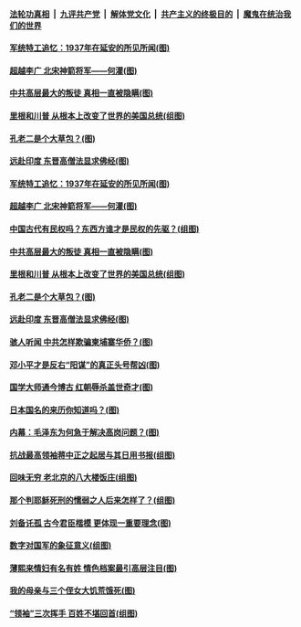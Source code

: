 

####  [法轮功真相](../../../../basic/blob/master/README.md?t=03221231) &nbsp;|&nbsp; [九评共产党](../../../../9ping.md/blob/master/README.md?t=03221231) &nbsp;|&nbsp; [解体党文化](../../../../jtdwh.md/blob/master/README.md?t=03221231)  &nbsp;|&nbsp; [共产主义的终极目的](../../../../gczydzjmd.md/blob/master/README.md?t=03221231) &nbsp;|&nbsp; [魔鬼在统治我们的世界](../../../../mgztzwmdsj.md/blob/master/README.md?t=03221231) 

#### [军统特工追忆：1937年在延安的所见所闻(图)](../pages/p6/965872.md?t=03221231) 

#### [超越李广 北宋神箭将军——何灌(图)](../pages/p6/966083.md?t=03221231) 

#### [中共高层最大的叛徒 真相一直被隐瞒(图)](../pages/p6/965252.md?t=03221231) 

#### [里根和川普 从根本上改变了世界的美国总统(组图)](../pages/p6/965808.md?t=03221231) 

#### [孔老二是个大草包？(图)](../pages/p6/965562.md?t=03221231) 

#### [远赴印度 东晋高僧法显求佛经(图)](../pages/p6/965866.md?t=03221231) 

#### [军统特工追忆：1937年在延安的所见所闻(图)](../pages/p6/965872.md?t=03221231) 

#### [超越李广 北宋神箭将军——何灌(图)](../pages/p6/966083.md?t=03221231) 

#### [中国古代有民权吗？东西方谁才是民权的先驱？(组图)](../pages/p6/966196.md?t=03221231) 

#### [中共高层最大的叛徒 真相一直被隐瞒(图)](../pages/p6/965252.md?t=03221231) 

#### [里根和川普 从根本上改变了世界的美国总统(组图)](../pages/p6/965808.md?t=03221231) 

#### [孔老二是个大草包？(图)](../pages/p6/965562.md?t=03221231) 

#### [远赴印度 东晋高僧法显求佛经(图)](../pages/p6/965866.md?t=03221231) 

#### [骇人听闻 中共怎样欺骗柬埔寨华侨？(图)](../pages/p6/965124.md?t=03221231) 

#### [邓小平才是反右“阳谋”的真正头号帮凶(图)](../pages/p6/965632.md?t=03221231) 

#### [国学大师通今博古 红朝辱杀盖世奇才(图)](../pages/p6/964105.md?t=03221231) 

#### [日本国名的来历你知道吗？(图)](../pages/p6/966087.md?t=03221231) 

#### [内幕：毛泽东为何急于解决高岗问题？(图)](../pages/p6/965355.md?t=03221231) 

#### [抗战最高领袖蒋中正之起居与其日用书报(组图)](../pages/p6/965463.md?t=03221231) 

#### [回味无穷 老北京的八大楼饭庄(组图)](../pages/p6/966003.md?t=03221231) 

#### [那个判耶稣死刑的懦弱之人后来怎样了？(组图)](../pages/p6/965704.md?t=03221231) 

#### [刘备讬孤 古今君臣楷模 更体现一重要理念(图)](../pages/p6/965707.md?t=03221231) 

#### [数字对国军的象征意义(组图)](../pages/p6/964367.md?t=03221231) 

#### [薄熙来情妇有名有姓 情色档案最引高层注目(图)](../pages/p6/965200.md?t=03221231) 

#### [我的母亲与三个侄女大饥荒饿死(图)](../pages/p6/965464.md?t=03221231) 

#### [“领袖”三次挥手 百姓不堪回首(组图)](../pages/p6/963455.md?t=03221231) 

